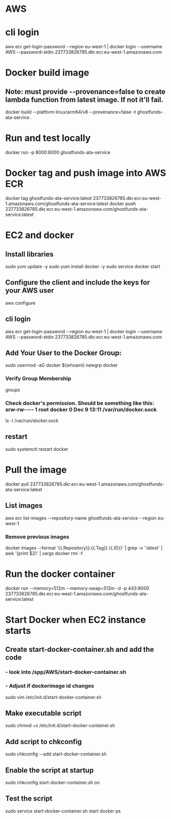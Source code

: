 # AWS
# cli login
aws ecr get-login-password --region eu-west-1 | docker login --username AWS --password-stdin 237733826785.dkr.ecr.eu-west-1.amazonaws.com
# Docker build image
## Note: must provide --provenance=false to create lambda function from latest image. If not it'll fail.
docker build --platform linux/arm64/v8 --provenance=false -t ghostfunds-ata-service .
# Run and test locally
docker run -p 8000:8000 ghostfunds-ata-service
# Docker tag and push image into AWS ECR
docker tag ghostfunds-ata-service:latest 237733826785.dkr.ecr.eu-west-1.amazonaws.com/ghostfunds-ata-service:latest
docker push 237733826785.dkr.ecr.eu-west-1.amazonaws.com/ghostfunds-ata-service:latest

# EC2 and docker
## Install libraries
sudo yum update -y
sudo yum install docker -y
sudo service docker start

## Configure the client and include the keys for your AWS user
aws configure

## cli login
aws ecr get-login-password --region eu-west-1 | docker login --username AWS --password-stdin 237733826785.dkr.ecr.eu-west-1.amazonaws.com
## Add Your User to the Docker Group:
sudo usermod -aG docker $(whoami)
newgrp docker
### Verify Group Membership
groups
### Check docker's permission. Should be something like this: srw-rw---- 1 root docker 0 Dec  9 13:11 /var/run/docker.sock
ls -l /var/run/docker.sock
## restart 
sudo systemctl restart docker
# Pull the image
docker pull 237733826785.dkr.ecr.eu-west-1.amazonaws.com/ghostfunds-ata-service:latest
## List images
aws ecr list-images --repository-name ghostfunds-ata-service --region eu-west-1
### Remove previous images
docker images --format '{{.Repository}}:{{.Tag}} {{.ID}}' | grep -v ':latest' | awk '{print $2}' | xargs docker rmi -f
# Run the docker container
docker run --memory=512m --memory-swap=512m -d -p 443:8000 237733826785.dkr.ecr.eu-west-1.amazonaws.com/ghostfunds-ata-service:latest

# Start Docker when EC2 instance starts
## Create start-docker-container.sh and add the code 
### - look into /spp/AWS/start-docker-container.sh
### - Adjust if dockerimage id changes
sudo vim /etc/init.d/start-docker-container.sh

## Make executable script
sudo chmod +x /etc/init.d/start-docker-container.sh
## Add script to chkconfig
sudo chkconfig --add start-docker-container.sh
## Enable the script at startup
sudo chkconfig start-docker-container.sh on
## Test the script
sudo service start-docker-container.sh start
docker ps


